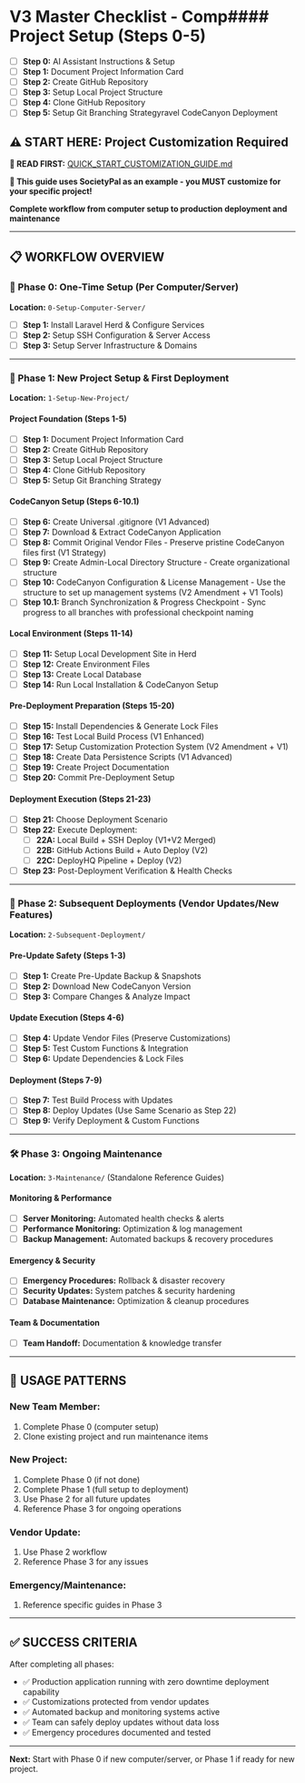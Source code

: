 # V3 Master Checklist - Comp#### **Project Setup (Steps 0-5)**

- [ ] **Step 0:** AI Assistant Instructions & Setup
- [ ] **Step 1:** Document Project Information Card
- [ ] **Step 2:** Create GitHub Repository
- [ ] **Step 3:** Setup Local Project Structure
- [ ] **Step 4:** Clone GitHub Repository
- [ ] **Step 5:** Setup Git Branching Strategyravel CodeCanyon Deployment

## ⚠️ **START HERE: Project Customization Required**

**📖 READ FIRST:** [QUICK_START_CUSTOMIZATION_GUIDE.md](QUICK_START_CUSTOMIZATION_GUIDE.md)

**🎯 This guide uses SocietyPal as an example - you MUST customize for your specific project!**

**Complete workflow from computer setup to production deployment and maintenance**

---

## 📋 **WORKFLOW OVERVIEW**

### **🔧 Phase 0: One-Time Setup (Per Computer/Server)**

**Location:** `0-Setup-Computer-Server/`

- [ ] **Step 1:** Install Laravel Herd & Configure Services
- [ ] **Step 2:** Setup SSH Configuration & Server Access
- [ ] **Step 3:** Setup Server Infrastructure & Domains

---

### **🚀 Phase 1: New Project Setup & First Deployment**

**Location:** `1-Setup-New-Project/`

#### **Project Foundation (Steps 1-5)**

- [ ] **Step 1:** Document Project Information Card
- [ ] **Step 2:** Create GitHub Repository
- [ ] **Step 3:** Setup Local Project Structure
- [ ] **Step 4:** Clone GitHub Repository
- [ ] **Step 5:** Setup Git Branching Strategy

#### **CodeCanyon Setup (Steps 6-10.1)**

- [ ] **Step 6:** Create Universal .gitignore (V1 Advanced)
- [ ] **Step 7:** Download & Extract CodeCanyon Application
- [ ] **Step 8:** Commit Original Vendor Files - Preserve pristine CodeCanyon files first (V1 Strategy)
- [ ] **Step 9:** Create Admin-Local Directory Structure - Create organizational structure
- [ ] **Step 10:** CodeCanyon Configuration & License Management - Use the structure to set up management systems (V2 Amendment + V1 Tools)
- [ ] **Step 10.1:** Branch Synchronization & Progress Checkpoint - Sync progress to all branches with professional checkpoint naming

#### **Local Environment (Steps 11-14)**
- [ ] **Step 11:** Setup Local Development Site in Herd
- [ ] **Step 12:** Create Environment Files
- [ ] **Step 13:** Create Local Database
- [ ] **Step 14:** Run Local Installation & CodeCanyon Setup

#### **Pre-Deployment Preparation (Steps 15-20)**

- [ ] **Step 15:** Install Dependencies & Generate Lock Files
- [ ] **Step 16:** Test Local Build Process (V1 Enhanced)
- [ ] **Step 17:** Setup Customization Protection System (V2 Amendment + V1)
- [ ] **Step 18:** Create Data Persistence Scripts (V1 Advanced)
- [ ] **Step 19:** Create Project Documentation
- [ ] **Step 20:** Commit Pre-Deployment Setup

#### **Deployment Execution (Steps 21-23)**

- [ ] **Step 21:** Choose Deployment Scenario
- [ ] **Step 22:** Execute Deployment:
  - [ ] **22A:** Local Build + SSH Deploy (V1+V2 Merged)
  - [ ] **22B:** GitHub Actions Build + Auto Deploy (V2)
  - [ ] **22C:** DeployHQ Pipeline + Deploy (V2)
- [ ] **Step 23:** Post-Deployment Verification & Health Checks

---

### **🔄 Phase 2: Subsequent Deployments (Vendor Updates/New Features)**

**Location:** `2-Subsequent-Deployment/`

#### **Pre-Update Safety (Steps 1-3)**

- [ ] **Step 1:** Create Pre-Update Backup & Snapshots
- [ ] **Step 2:** Download New CodeCanyon Version
- [ ] **Step 3:** Compare Changes & Analyze Impact

#### **Update Execution (Steps 4-6)**

- [ ] **Step 4:** Update Vendor Files (Preserve Customizations)
- [ ] **Step 5:** Test Custom Functions & Integration
- [ ] **Step 6:** Update Dependencies & Lock Files

#### **Deployment (Steps 7-9)**

- [ ] **Step 7:** Test Build Process with Updates
- [ ] **Step 8:** Deploy Updates (Use Same Scenario as Step 22)
- [ ] **Step 9:** Verify Deployment & Custom Functions

---

### **🛠️ Phase 3: Ongoing Maintenance**

**Location:** `3-Maintenance/` (Standalone Reference Guides)

#### **Monitoring & Performance**

- [ ] **Server Monitoring:** Automated health checks & alerts
- [ ] **Performance Monitoring:** Optimization & log management
- [ ] **Backup Management:** Automated backups & recovery procedures

#### **Emergency & Security**

- [ ] **Emergency Procedures:** Rollback & disaster recovery
- [ ] **Security Updates:** System patches & security hardening
- [ ] **Database Maintenance:** Optimization & cleanup procedures

#### **Team & Documentation**

- [ ] **Team Handoff:** Documentation & knowledge transfer

---

## 🎯 **USAGE PATTERNS**

### **New Team Member:**

1. Complete Phase 0 (computer setup)
2. Clone existing project and run maintenance items

### **New Project:**

1. Complete Phase 0 (if not done)
2. Complete Phase 1 (full setup to deployment)
3. Use Phase 2 for all future updates
4. Reference Phase 3 for ongoing operations

### **Vendor Update:**

1. Use Phase 2 workflow
2. Reference Phase 3 for any issues

### **Emergency/Maintenance:**

1. Reference specific guides in Phase 3

---

## ✅ **SUCCESS CRITERIA**

After completing all phases:

- ✅ Production application running with zero downtime deployment capability
- ✅ Customizations protected from vendor updates
- ✅ Automated backup and monitoring systems active
- ✅ Team can safely deploy updates without data loss
- ✅ Emergency procedures documented and tested

---

**Next:** Start with Phase 0 if new computer/server, or Phase 1 if ready for new project.
